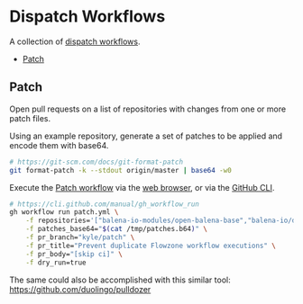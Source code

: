 # Dispatch Workflows

A collection of [dispatch workflows](https://docs.github.com/en/actions/using-workflows/events-that-trigger-workflows#workflow_dispatch).

- [Patch](#patch)

## Patch

Open pull requests on a list of repositories with changes from one or more patch files.

Using an example repository, generate a set of patches to be applied and encode them with base64.

```bash
# https://git-scm.com/docs/git-format-patch
git format-patch -k --stdout origin/master | base64 -w0
```

Execute the [Patch workflow](https://github.com/product-os/flowzone/actions/workflows/patch.yml)
via the [web browser](https://docs.github.com/en/actions/managing-workflow-runs/manually-running-a-workflow?tool=webui),
or via the [GitHub CLI](https://docs.github.com/en/actions/managing-workflow-runs/manually-running-a-workflow?tool=cli).

```bash
# https://cli.github.com/manual/gh_workflow_run
gh workflow run patch.yml \
    -f repositories='["balena-io-modules/open-balena-base","balena-io/docs"]' \
    -f patches_base64="$(cat /tmp/patches.b64)" \
    -f pr_branch="kyle/patch" \
    -f pr_title="Prevent duplicate Flowzone workflow executions" \
    -f pr_body="[skip ci]" \
    -f dry_run=true
```

The same could also be accomplished with this similar tool: <https://github.com/duolingo/pulldozer>
